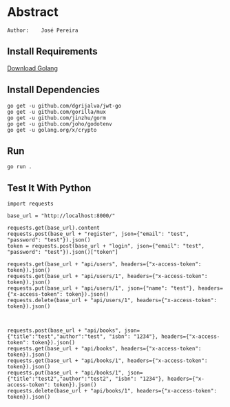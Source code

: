 Abstract
======
    Author:    José Pereira

Install Requirements
----------
[Download Golang](https://golang.org/dl/)

Install Dependencies
----------
	go get -u github.com/dgrijalva/jwt-go
	go get -u github.com/gorilla/mux
	go get -u github.com/jinzhu/gorm
	go get -u github.com/joho/godotenv
	go get -u golang.org/x/crypto

Run
----------
    go run .

Test It With Python
----------
    import requests

    base_url = "http://localhost:8000/"

    requests.get(base_url).content
    requests.post(base_url + "register", json={"email": "test", "password": "test"}).json()
    token = requests.post(base_url + "login", json={"email": "test", "password": "test"}).json()["token"]

    requests.get(base_url + "api/users", headers={"x-access-token": token}).json()
    requests.get(base_url + "api/users/1", headers={"x-access-token": token}).json()
    requests.put(base_url + "api/users/1", json={"name": "test"}, headers={"x-access-token": token}).json()
    requests.delete(base_url + "api/users/1", headers={"x-access-token": token}).json()



    requests.post(base_url + "api/books", json={"title":"test","author":"test", "isbn": "1234"}, headers={"x-access-token": token}).json()
    requests.get(base_url + "api/books", headers={"x-access-token": token}).json()
    requests.get(base_url + "api/books/1", headers={"x-access-token": token}).json()
    requests.put(base_url + "api/books/1", json={"title":"test2","author":"test2", "isbn": "1234"}, headers={"x-access-token": token}).json()
    requests.delete(base_url + "api/books/1", headers={"x-access-token": token}).json()

